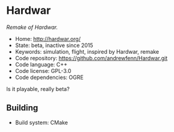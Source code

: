 # Hardwar

_Remake of Hardwar._

- Home: http://hardwar.org/
- State: beta, inactive since 2015
- Keywords: simulation, flight, inspired by Hardwar, remake
- Code repository: https://github.com/andrewfenn/Hardwar.git
- Code language: C++
- Code license: GPL-3.0
- Code dependencies: OGRE

Is it playable, really beta?

## Building

- Build system: CMake